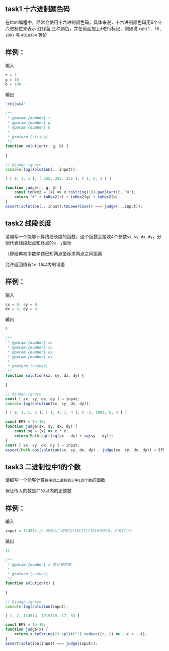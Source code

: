 ## task1 十六进制颜色码

在html编程中，经常会使用十六进制颜色码，具体来说，十六进制颜色码用6个十六进制位来表示 红绿蓝 三种颜色，并在前面加上`#`进行标记，例如说 `rgb(1, 10, 100)` 与 `#010A64` 等价

## 样例：

输入
```js
r = 1
g = 10
b = 100
```

输出
```js
'#010a64'
```

```js init
/**
 * @param {number} r
 * @param {number} g
 * @param {number} b
 *
 * @return {string}
 */
function solution(r, g, b) {
    
}

// @judge-ignore
console.log(solution(...input));
```

```js input
[ [ 0, 1, 1 ], [ 255, 255, 255 ], [ 1, 2, 3 ] ]
```

```js judger
function judge(r, g, b) {
    const toHex2 = (x) => x.toString(16).padStart(2, "0");
    return "#" + toHex2(r) + toHex2(g) + toHex2(b);
}
assert(solution(...input).toLowerCase() === judge(...input));
```

## task2 线段长度

请编写一个能够计算线段长度的函数，这个函数会接收4个参数`sx`, `sy`, `dx`, `dy`，分别代表线段起点和终点的`x`，`y`坐标

（即经典初中数学题已知两点坐标求两点之间距离

允许返回值有`1e-10`以内的误差

## 样例：

输入
```js
sx = 0; sy = 0;
dx = 3; dy = 4;
```

输出
```js
5
```

```js init
/**
 * @param {number} sx 
 * @param {number} sy 
 * @param {number} dx 
 * @param {number} dy 
 *
 * @return {number}
 */
function solution(sx, sy, dx, dy) {
    
}

// @judge-ignore
const [ sx, sy, dx, dy ] = input;
console.log(solution(sx, sy, dx, dy));
```

```js input
[ [ 0, 1, 1, 2 ], [ 1, 4, 1, 4 ], [ -1, 1000, 5, 4 ] ]
```

```js judger
const EPS = 1e-10;
function judge(sx, sy, dx, dy) {
    const sq = (x) => x * x;
    return Math.sqrt(sq(sx - dx) + sq(sy - dy));
}
const [ sx, sy, dx, dy ] = input; 
assert(Math.abs(solution(sx, sy, dx, dy) - judge(sx, sy, dx, dy)) < EPS);
```

## task3 二进制位中1的个数

请编写一个能够计算`数字的二进制表示中1的个数`的函数

保证传入的数是`2^32`以内的正整数

## 样例：

输入
```js
input = 114514 // 转换为二进制为11011111101010010，共有11个1
```

输出
```js
11
```

```js init
/**
 * @param {number} x 要计算的数
 *
 * @return {number}
 */
function solution(x) {
    
}

// @judge-ignore
console.log(solution(input);
```

```js input
[ 1, 2, 114514, 1919810, 17, 33 ]
```

```js judger
const EPS = 1e-10;
function judge(x) {
    return x.toString(2).split("").reduce((r, i) => ~~r + ~~i);
} 
assert(solution(input) === judge(input));
```
